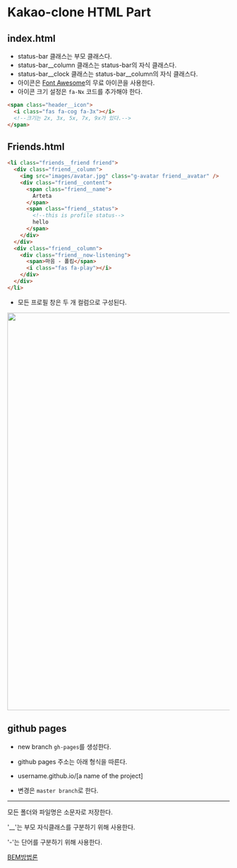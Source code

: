 # Kakao-clone HTML Part

## index.html

- status-bar 클래스는 부모 클래스다.
- status-bar\_\_column 클래스는 status-bar의 자식 클래스다.
- status-bar\_\_clock 클래스는 status-bar\_\_column의 자식 클래스다.
- 아이콘은 <a href='https://fontawesome.com/'>Font Awesome</a>의 무료 아이콘을 사용한다.
- 아이콘 크기 설정은 `fa-Nx` 코드를 추가해야 한다.

```html
<span class="header__icon">
  <i class="fas fa-cog fa-3x"></i>
  <!--크기는 2x, 3x, 5x, 7x, 9x가 있다.-->
</span>
```

## Friends.html

```html
<li class="friends__friend friend">
  <div class="friend__column">
    <img src="images/avatar.jpg" class="g-avatar friend__avatar" />
    <div class="friend__content">
      <span class="friend__name">
        Arteta
      </span>
      <span class="friend__status">
        <!--this is profile status-->
        hello
      </span>
    </div>
  </div>
  <div class="friend__column">
    <div class="friend__now-listening">
      <span>마음 - 폴킴</span>
      <i class="fas fa-play"></i>
    </div>
  </div>
</li>
```

- 모든 프로필 창은 두 개 컬럼으로 구성된다.

<img src='https://user-images.githubusercontent.com/50260620/71883127-161ca000-3179-11ea-84f4-b89104c59d03.jpg' height="900"/>

## github pages

- new branch `gh-pages`를 생성한다.

- github pages 주소는 아래 형식을 따른다.
- username.github.io/[a name of the project]
- 변경은 `master branch`로 한다.

---

<p>모든 폴더와 파일명은 소문자로 저장한다.</p>
<p>'__'는 부모 자식클래스를 구분하기 위해 사용한다.</p>
<p>'-'는 단어를 구분하기 위해 사용한다.</p>
<a href="https://velog.io/@yesdoing/BEM-Block-Element-Modifier-Quick-start">BEM방법론</a
